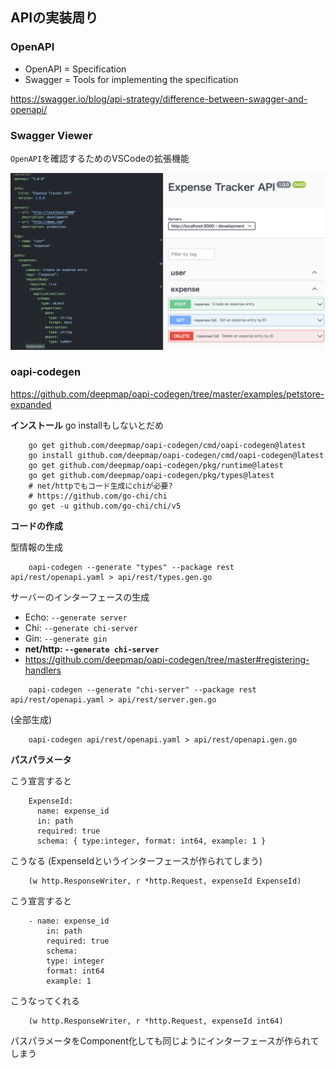 ## APIの実装周り
### OpenAPI

- OpenAPI = Specification
- Swagger = Tools for implementing the specification

https://swagger.io/blog/api-strategy/difference-between-swagger-and-openapi/

### Swagger Viewer
`OpenAPI`を確認するためのVSCodeの拡張機能

![](img/swagger_viewer.png)

### oapi-codegen
https://github.com/deepmap/oapi-codegen/tree/master/examples/petstore-expanded

**インストール**
go installもしないとだめ
```
    go get github.com/deepmap/oapi-codegen/cmd/oapi-codegen@latest
    go install github.com/deepmap/oapi-codegen/cmd/oapi-codegen@latest
    go get github.com/deepmap/oapi-codegen/pkg/runtime@latest
    go get github.com/deepmap/oapi-codegen/pkg/types@latest
    # net/httpでもコード生成にchiが必要?
    # https://github.com/go-chi/chi
    go get -u github.com/go-chi/chi/v5
```

**コードの作成**

型情報の生成
```
    oapi-codegen --generate "types" --package rest api/rest/openapi.yaml > api/rest/types.gen.go
```

サーバーのインターフェースの生成
- Echo: `--generate server`
- Chi: `--generate chi-server`
- Gin: `--generate gin`
- **net/http: `--generate chi-server`**
- https://github.com/deepmap/oapi-codegen/tree/master#registering-handlers
```
    oapi-codegen --generate "chi-server" --package rest api/rest/openapi.yaml > api/rest/server.gen.go
```

(全部生成)
```
    oapi-codegen api/rest/openapi.yaml > api/rest/openapi.gen.go
```

**パスパラメータ**

こう宣言すると
```
    ExpenseId:
      name: expense_id
      in: path
      required: true
      schema: { type:integer, format: int64, example: 1 }
```

こうなる (ExpenseIdというインターフェースが作られてしまう)
```
    (w http.ResponseWriter, r *http.Request, expenseId ExpenseId)
```

こう宣言すると
```
    - name: expense_id
        in: path
        required: true
        schema:
        type: integer
        format: int64
        example: 1
```

こうなってくれる
```
    (w http.ResponseWriter, r *http.Request, expenseId int64)
```

パスパラメータをComponent化しても同じようにインターフェースが作られてしまう